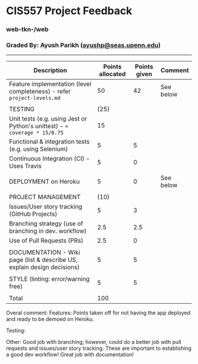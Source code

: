 
# CIS557 Project Feedback
### web-tkn-/web
### Graded By: Ayush Parikh (ayushp@seas.upenn.edu)
---
| Description                                                                | Points allocated | Points given | Comment |
| -------------------------------------------------------------------------- | ---------------- | ------------ | ------- |
| Feature implementation (level completeness) - refer `project-levels.md`    | 50               | 42           | See below
|                                                                            |                  |              |
| TESTING                                                                    | (25)             |              |
| Unit tests (e.g. using Jest or Python's unittest) - `= coverage * 15/0.75` | 15               |              |
| Functional & integration tests (e.g. using Selenium)                       | 5                | 5            |
| Continuous Integration (CI) - Uses Travis                                  | 5                | 0            |
|                                                                            |                  |              |
| DEPLOYMENT on Heroku                                                       | 5                | 0            | See below
|                                                                            |                  |              |
| PROJECT MANAGEMENT                                                         | (10)             |              |
| Issues/User story tracking (GitHub Projects)                               | 5                | 3            |
| Branching strategy (use of branching in dev. workflow)                     | 2.5              | 2.5          |
| Use of Pull Requests (PRs)                                                 | 2.5              | 0            |
|                                                                            |                  |              |
| DOCUMENTATION - Wiki page (list & describe US, explain design decisions)   | 5                | 5            |
|                                                                            |                  |              |
| STYLE (linting: error/warning free)                                        | 5                | 5            |
|                                                                            |                  |              |
| Total                                                                      | 100              |              |

Overal comment: 
Features: Points taken off for not having the app deployed and ready to be demoed on Heroku. 

Testing: 

Other: Good job with branching; however, could do a better job with pull requests and issues/user story tracking. These are important 
to establishing a good dev workflow! Great job with documentation!

